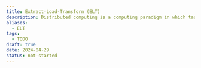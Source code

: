 ```yaml
---
title: Extract-Load-Transform (ELT)
description: Distributed computing is a computing paradigm in which tasks are divided among multiple computers or nodes within a network, enabling parallel processing and scalability, and facilitating the execution of complex computations and data processing tasks across distributed systems.
aliases:
  - ELT
tags:
  - TODO
draft: true
date: 2024-04-29
status: not-started
---
```

